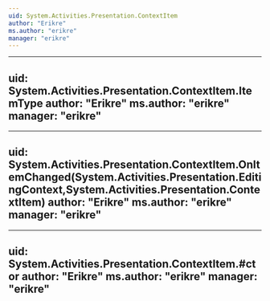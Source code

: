 ```yaml
---
uid: System.Activities.Presentation.ContextItem
author: "Erikre"
ms.author: "erikre"
manager: "erikre"
---
```


---
uid: System.Activities.Presentation.ContextItem.ItemType
author: "Erikre"
ms.author: "erikre"
manager: "erikre"
---

---
uid: System.Activities.Presentation.ContextItem.OnItemChanged(System.Activities.Presentation.EditingContext,System.Activities.Presentation.ContextItem)
author: "Erikre"
ms.author: "erikre"
manager: "erikre"
---

---
uid: System.Activities.Presentation.ContextItem.#ctor
author: "Erikre"
ms.author: "erikre"
manager: "erikre"
---
